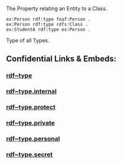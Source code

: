﻿The Property relating an Entity to a Class. 

```turtle
ex:Person rdf:type foaf:Person .
ex:Person rdf:type rdfs:Class .
ex:StudentA rdf:type ex:Person .
```

Type of all Types.

## Confidential Links & Embeds: 

### [rdf~type](/_public/W3C/RDF(Resource_Description_Framework)/RDF~Relations/rdf~type.md) 

### [rdf~type.internal](/_internal/W3C/RDF(Resource_Description_Framework)/RDF~Relations/rdf~type.internal.md) 

### [rdf~type.protect](/_protect/W3C/RDF(Resource_Description_Framework)/RDF~Relations/rdf~type.protect.md) 

### [rdf~type.private](/_private/W3C/RDF(Resource_Description_Framework)/RDF~Relations/rdf~type.private.md) 

### [rdf~type.personal](/_personal/W3C/RDF(Resource_Description_Framework)/RDF~Relations/rdf~type.personal.md) 

### [rdf~type.secret](/_secret/W3C/RDF(Resource_Description_Framework)/RDF~Relations/rdf~type.secret.md) 
